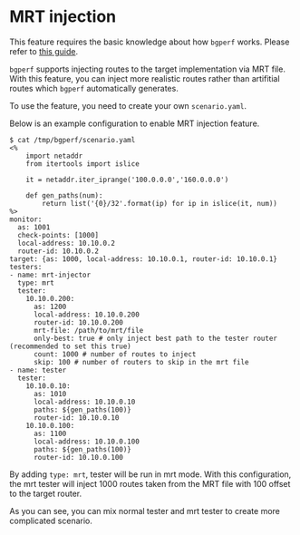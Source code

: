 # MRT injection

This feature requires the basic knowledge about how `bgperf` works.
Please refer to [this guide](https://github.com/osrg/bgperf/blob/master/docs/how_bgperf_works.md).

`bgperf` supports injecting routes to the target implementation via MRT file.
With this feature, you can inject more realistic routes rather than artifitial routes which
`bgperf` automatically generates.

To use the feature, you need to create your own `scenario.yaml`.

Below is an example configuration to enable MRT injection feature.

```shell
$ cat /tmp/bgperf/scenario.yaml
<%
    import netaddr
    from itertools import islice

    it = netaddr.iter_iprange('100.0.0.0','160.0.0.0')

    def gen_paths(num):
        return list('{0}/32'.format(ip) for ip in islice(it, num))
%>
monitor:
  as: 1001
  check-points: [1000]
  local-address: 10.10.0.2
  router-id: 10.10.0.2
target: {as: 1000, local-address: 10.10.0.1, router-id: 10.10.0.1}
testers:
- name: mrt-injector
  type: mrt
  tester:
    10.10.0.200:
      as: 1200
      local-address: 10.10.0.200
      router-id: 10.10.0.200
      mrt-file: /path/to/mrt/file
      only-best: true # only inject best path to the tester router (recommended to set this true)
      count: 1000 # number of routes to inject
      skip: 100 # number of routers to skip in the mrt file
- name: tester
  tester:
    10.10.0.10:
      as: 1010
      local-address: 10.10.0.10
      paths: ${gen_paths(100)}
      router-id: 10.10.0.10
    10.10.0.100:
      as: 1100
      local-address: 10.10.0.100
      paths: ${gen_paths(100)}
      router-id: 10.10.0.100
```

By adding `type: mrt`, tester will be run in mrt mode.
With this configuration, the mrt tester will inject 1000 routes taken from the
MRT file with 100 offset to the target router.

As you can see, you can mix normal tester and mrt tester to create more
complicated scenario.
